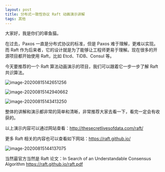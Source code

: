 ```yaml
---
layout: post
title: 分布式一致性协议 Raft 动画演示讲解
tags: 其他
---
```


大家好，我是你们的章鱼猫。

在过去，Paxos 一直是分布式协议的标准，但是 Paxos 难于理解，更难以实现。而 Raft 作为后来者，它的设计就是为了能够让工程师更易于理解。现在很多的开源项目都开始使用 Raft，比如 Etcd、TiDB、Consul 等。

今天要推荐的一个 Raft 算法动画演示的项目，我们可以跟着它一步一步了解 Raft 共识算法。

![image-20200815142651256](https://raw.githubusercontent.com/ZhuPeng/pic/master/images/compress_image-20200815142651256.png)

![image-20200815142940662](https://raw.githubusercontent.com/ZhuPeng/pic/master/images/compress_image-20200815142940662.png)

![image-20200815143413250](https://raw.githubusercontent.com/ZhuPeng/pic/master/images/compress_image-20200815143413250.png)



整体的讲解和演示都非常的简单和清晰，非常推荐大家去看一下，看完一定会有收获的。

以上演示内容可以通过网站查看：http://thesecretlivesofdata.com/raft/

更多 Raft 相关的内容也可以查看如下网站：https://raft.github.io/

![image-20200815144137075](https://raw.githubusercontent.com/ZhuPeng/pic/master/images/compress_image-20200815144137075.png)

当然最官方当然是 Raft 论文：In Search of an Understandable Consensus Algorithm  https://raft.github.io/raft.pdf